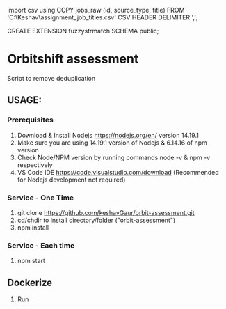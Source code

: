 import csv using COPY jobs_raw (id, source_type, title) 
FROM 'C:\Keshav\assignment_job_titles.csv' CSV HEADER DELIMITER ',';

CREATE EXTENSION fuzzystrmatch SCHEMA public;

# Orbitshift assessment
Script to remove deduplication

## USAGE:

### Prerequisites
1. Download & Install Nodejs https://nodejs.org/en/ version 14.19.1
1. Make sure you are using 14.19.1 version of Nodejs & 6.14.16 of npm version
1. Check Node/NPM version by running commands node -v & npm -v respectively
1. VS Code IDE https://code.visualstudio.com/download (Recommended for Nodejs development not required)

### Service - One Time
1. git clone https://github.com/keshavGaur/orbit-assessment.git
1. cd/chdir to install directory/folder ("orbit-assessment")
1. npm install

### Service - Each time
1. npm start

## Dockerize
1. Run 